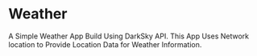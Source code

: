# Weather
A Simple Weather App Build Using DarkSky API. This App Uses Network location to Provide Location Data for Weather Information.
